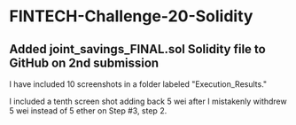 # FINTECH-Challenge-20-Solidity

## Added joint_savings_FINAL.sol Solidity file to GitHub on 2nd submission

I have included 10 screenshots in a folder labeled "Execution_Results."  

I included a tenth screen shot adding back 5 wei after I mistakenly withdrew 5 wei instead of 5 ether on Step #3, step 2.
